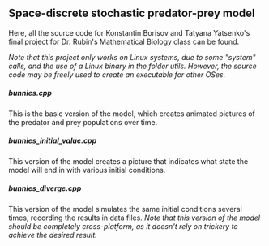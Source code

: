 ## Space-discrete stochastic predator-prey model

Here, all the source code for Konstantin Borisov and Tatyana Yatsenko's final project for Dr. Rubin's Mathematical Biology class can be found.

*Note that this project only works on Linux systems, due to some "system" calls, and the use of a Linux binary in the folder utils. However, the source code may be freely used to create an executable for other OSes.*

##### bunnies.cpp

This is the basic version of the model, which creates animated pictures of the predator and prey populations over time.

##### bunnies_initial_value.cpp

This version of the model creates a picture that indicates what state the model will end in with various initial conditions.

##### bunnies_diverge.cpp

This version of the model simulates the same initial conditions several times, recording the results in data files. *Note that this version of the model should be completely cross-platform, as it doesn't rely on trickery to achieve the desired result.*